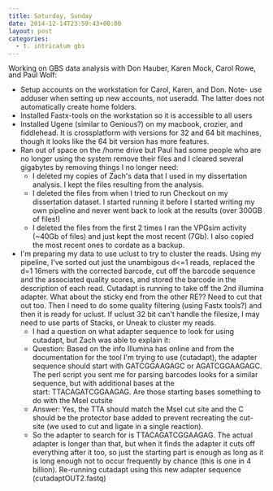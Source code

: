 ```yaml
---
title: Saturday, Sunday
date: 2014-12-14T23:59:43+00:00
layout: post
categories:
  - t. intricatum gbs
---
```

<span style="line-height: 13px;">Working on GBS data analysis with Don Hauber, Karen Mock, Carol Rowe, and Paul Wolf:</span>

  * <span style="line-height: 13px;">Setup accounts on the workstation for Carol, Karen, and Don. Note- use adduser when setting up new accounts, not useradd. The latter does not automatically create home folders.</span>
  * Installed Fastx-tools on the workstation so it is accessible to all users
  * Installed Ugene (similar to Genious?) on my macbook, crozier, and fiddlehead. It is crossplatform with versions for 32 and 64 bit machines, though it looks like the 64 bit version has more features.
  * Ran out of space on the /home drive but Paul had some people who are no longer using the system remove their files and I cleared several gigabytes by removing things I no longer need:
      * I deleted my copies of Zach's data that I used in my dissertation analysis. I kept the files resulting from the analysis.
      * I deleted the files from when I tried to run Checkout on my dissertation dataset. I started running it before I started writing my own pipeline and never went back to look at the results (over 300GB of files!)
      * I deleted the files from the first 2 times I ran the VPGsim activity (~40Gb of files) and just kept the most recent (7Gb). I also copied the most recent ones to cordate as a backup.
  * I'm preparing my data to use uclust to try to cluster the reads. Using my pipeline, I've sorted out just the unambigous d<=1 reads, replaced the d=1 16mers with the corrected barcode, cut off the barcode sequence and the associated quality scores, and stored the barcode in the description of each read. Cutadapt is running to take off the 2nd illumina adapter. What about the sticky end from the other RE?? Need to cut that out too. Then I need to do some quality filtering (using Fastx tools?) and then it is ready for uclust. If uclust 32 bit can't handle the filesize, I may need to use parts of Stacks, or Uneak to cluster my reads.
      * I had a question on what adapter sequence to look for using cutadapt, but Zach was able to explain it:
      * Question: Based on the info Illumina has online and from the documentation for the tool I'm trying to use (cutadapt), the adapter sequence should start with GATCGGAAGAGC or AGATCGGAAGAGC. The perl script you sent me for parsing barcodes looks for a similar sequence, but with additional bases at the start: TTACAGATCGGAAGAG. Are those starting bases something to do with the MseI cutsite
      * Answer: Yes, the TTA should match the MseI cut site and the C should be the protector base added to prevent recreating the cut-site (we used to cut and ligate in a single reaction).
      * So the adapter to search for is TTACAGATCGGAAGAG. The actual adapter is longer than that, but when it finds the adapter it cuts off everything after it too, so just the starting part is enough as long as it is long enough not to occur frequently by chance (this is one in 4 billion). Re-running cutadapt using this new adapter sequence (cutadaptOUT2.fastq)

&nbsp;
